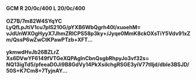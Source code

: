 #### GCM R 20/0c/400 L 20/0c/400
**OZ7B/7m82W4SYqYC**<br/>**LyQfLpJtiV1cu7plS210G/pYXB6WbQgrh40l/xuoehM=**<br/>**vJdUnWXOgHyyX7JhmZRlCPS58p3ky+/Jyqe0MmK8ckOXsTiY5Vdv91xZm/QssP6wZwCtKPawPTzb+XFT...**<br/><br/>
**ykmwdHvJb26BZLrZ**<br/>**Xs6DVwYF6149fVTGeXQPAgInCbnQsgbRhpyJo3vf32s=**<br/>**NQ13igTd5/pfeeaD0Ji9B8GdVy14PkXsiIchgRSGE3yiV77tlljd/dbIe3BSJD/50S+K7Cm8+7TyjnAY...**